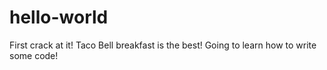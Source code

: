 # hello-world
First crack at it!
Taco Bell breakfast is the best!
Going to learn how to write some code!
